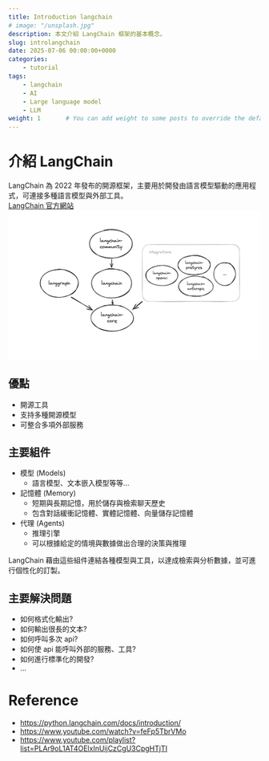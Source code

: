 ```yaml
---
title: Introduction langchain
# image: "/unsplash.jpg"
description: 本文介紹 LangChain 框架的基本概念。
slug: introlangchain
date: 2025-07-06 00:00:00+0000
categories:
    - tutorial
tags:
    - langchain
    - AI
    - Large language model
    - LLM
weight: 1       # You can add weight to some posts to override the default sorting (date descending)
---
```


# 介紹 LangChain
LangChain 為 2022 年發布的開源框架，主要用於開發由語言模型驅動的應用程式，可連接多種語言模型與外部工具。  
[LangChain 官方網站](<https://www.langchain.com>)
![LLMChain](./image/ecosystem_packages-32943b32657e7a187770c9b585f22a64.png)


## 優點
* 開源工具
* 支持多種開源模型
* 可整合多項外部服務

## 主要組件
* 模型 (Models)
    * 語言模型、文本嵌入模型等等...
* 記憶體 (Memory)
    * 短期與長期記憶，用於儲存與檢索聊天歷史
    * 包含對話緩衝記憶體、實體記憶體、向量儲存記憶體
* 代理 (Agents)
    * 推理引擎
    * 可以根據給定的情境與數據做出合理的決策與推理

LangChain 藉由這些組件連結各種模型與工具，以達成檢索與分析數據，並可進行個性化的訂製。

<!-- 從網頁中作文本提取，並自動生成總結文稿 -->

## 主要解決問題
* 如何格式化輸出?
* 如何輸出很長的文本?
* 如何呼叫多次 api?
* 如何使 api 能呼叫外部的服務、工具?
* 如何進行標準化的開發?
* ...

# Reference
* https://python.langchain.com/docs/introduction/
* https://www.youtube.com/watch?v=feFp5TbrVMo
* https://www.youtube.com/playlist?list=PLAr9oL1AT4OElxInUijCzCgU3CpgHTjTI
